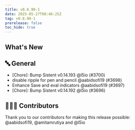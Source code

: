 ```yaml
---
title: v0.8.90-1
date: 2025-05-27T08:46:25Z
tag: v0.8.90-1
prerelease: false
toc_hide: true
---
```


## What's New
## 🔤 General
- [Chore]: Bump Sistent v0.14.193 @l5io (#3700)
- disable ripple for pen and pencil @aabidsofi19 (#3698)
- Enhance Save and eval indicators  @aabidsofi19 (#3697)
- [Chore]: Bump Sistent v0.14.192 @l5io (#3696)

## 👨🏽‍💻 Contributors

Thank you to our contributors for making this release possible:
@aabidsofi19, @amitamrutiya and @l5io
